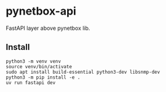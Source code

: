 # pynetbox-api
FastAPI layer above pynetbox lib.

## Install

```
python3 -m venv venv
source venv/bin/activate
sudo apt install build-essential python3-dev libsnmp-dev
python3 -m pip install -e .
uv run fastapi dev
```